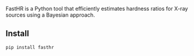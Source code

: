FastHR is a Python tool that efficiently estimates hardness ratios for X-ray sources using a Bayesian approach.

Install
-------

    pip install fasthr
